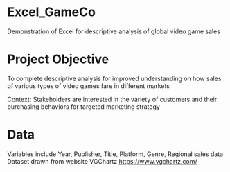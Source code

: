 # Excel_GameCo
Demonstration of Excel for descriptive analysis of global video game sales 
# Project Objective
To complete descriptive analysis for improved understanding on how sales of various types of video games fare in different markets

Context: Stakeholders are interested in the variety of customers and their purchasing behaviors for targeted marketing strategy

# Data
Variables include Year, Publisher, Title, Platform, Genre, Regional sales data
Dataset drawn from website VGChartz
https://www.vgchartz.com/


